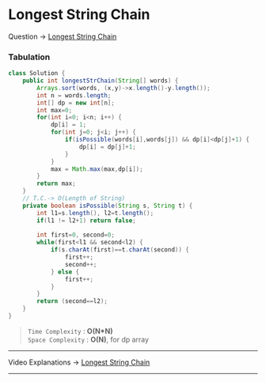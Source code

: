 # Longest String Chain
Question -> [Longest String Chain](https://leetcode.com/problems/longest-string-chain/)       

### Tabulation
```java
class Solution {
    public int longestStrChain(String[] words) {
        Arrays.sort(words, (x,y)->x.length()-y.length());
        int n = words.length;
        int[] dp = new int[n];
        int max=0;
        for(int i=0; i<n; i++) {
            dp[i] = 1; 
            for(int j=0; j<i; j++) {
                if(isPossible(words[i],words[j]) && dp[i]<dp[j]+1) {
                    dp[i] = dp[j]+1;
                }
            }
            max = Math.max(max,dp[i]);
        }
        return max;
    }
    // T.C.-> O(Length of String)
    private boolean isPossible(String s, String t) {
        int l1=s.length(), l2=t.length();
        if(l1 != l2+1) return false;
        
        int first=0, second=0;
        while(first<l1 && second<l2) {
            if(s.charAt(first)==t.charAt(second)) {
                first++;
                second++;
            } else {
                first++;
            }
        }
        return (second==l2);
    }
}
```
> `Time Complexity` : **O(N\*N)**           
> `Space Complexity` : **O(N)**, for dp array
---
Video Explanations -> [Longest String Chain](https://youtu.be/YY8iBaYcc4g?list=PLgUwDviBIf0qUlt5H_kiKYaNSqJ81PMMY)   
<hr>

